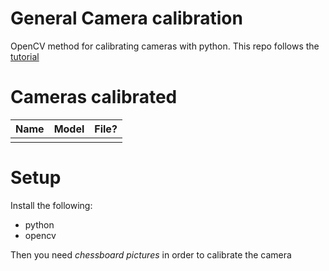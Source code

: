 # General Camera calibration

OpenCV method for calibrating cameras with python. This repo follows the
[tutorial](https://docs.opencv.org/4.x/dc/dbb/tutorial_py_calibration.html)

# Cameras calibrated

| Name | Model | File? |
| ---- | ----- | ---- |
|  |  |  |


# Setup

Install the following: 

- python
- opencv

Then you need *chessboard pictures* in order to calibrate the camera



